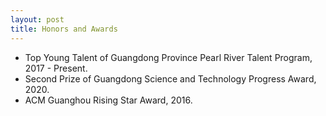 ```yaml
---
layout: post
title: Honors and Awards
---
```

<ul>
<li><t1><span>Top Young Talent of Guangdong Province Pearl River Talent Program, 2017 - Present.</span></t1></li>
<li><t1><span>Second Prize of Guangdong Science and Technology Progress Award, 2020.</span></t1></li>
<li><t1><span>ACM Guanghou Rising Star Award, 2016.</span></t1></li>
</ul>